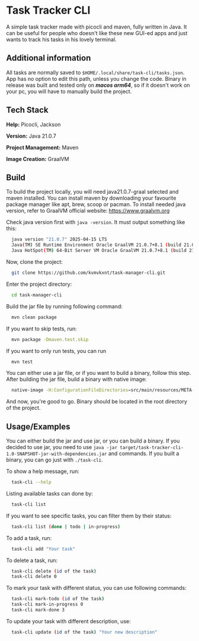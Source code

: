 
# Task Tracker CLI

A simple task tracker made with picocli and maven, fully written in Java. It can be useful for people who doesn't like these new GUI-ed apps and just wants to track his tasks in his lovely terminal.



## Additional information

All tasks are normally saved to ```$HOME/.local/share/task-cli/tasks.json```. App has no option to edit this path, unless you change the code. Binary in release was built and tested only on ***macos arm64***, so if it doesn't work on your pc, you will have to manually build the project.


## Tech Stack

**Help:** Picocli, Jackson

**Version:** Java 21.0.7

**Project Management:** Maven

**Image Creation:** GraalVM

## Build

To build the project locally, you will need java21.0.7-graal selected and maven installed. You can install maven by downloading your favourite package manager like apt, brew, scoop or pacman. To install needed java version, refer to GraalVM official website: https://www.graalvm.org

Check java version first with ```java -version```. It must output something like this:

```bash
  java version "21.0.7" 2025-04-15 LTS
  Java(TM) SE Runtime Environment Oracle GraalVM 21.0.7+8.1 (build 21.0.7+8-LTS-jvmci-23.1-b60)
  Java HotSpot(TM) 64-Bit Server VM Oracle GraalVM 21.0.7+8.1 (build 21.0.7+8-LTS-jvmci-23.1-b60, mixed mode, sharing)
```

Now, clone the project:

```bash
  git clone https://github.com/kvmvkxnt/task-manager-cli.git
```

Enter the project directory:

```bash
  cd task-manager-cli
```

Build the jar file by running following command:
```bash
  mvn clean package
```
If you want to skip tests, run:
```bash
  mvn package -Dmaven.test.skip
```
If you want to only run tests, you can run
```bash
  mvn test
```
You can either use a jar file, or if you want to build a binary, follow this step. After building the jar file, build a binary with native image:
```bash
  native-image -H:ConfigurationFileDirectories=src/main/resources/META-INF/native-image -jar target/task-tracker-cli-1.0-SNAPSHOT-jar-with-dependencies.jar task-cli
```
And now, you're good to go. Binary should be located in the root directory of the project.
## Usage/Examples

You can either build the jar and use jar, or you can build a binary. If you decided to use jar, you need to use ```java -jar target/task-tracker-cli-1.0-SNAPSHOT-jar-with-dependencies.jar``` and commands. If you built a binary, you can go just with ```./task-cli```.

To show a help message, run:

```bash
  task-cli --help
```

Listing available tasks can done by:

```bash
  task-cli list
```

If you want to see specific tasks, you can filter them by their status:

```bash
  task-cli list (done | todo | in-progress)
```

To add a task, run:
```bash
  task-cli add "Your task"
```

To delete a task, run:
```bash
  task-cli delete (id of the task)
  task-cli delete 0
```

To mark your task with different status, you can use following commands:
```bash
  task-cli mark-todo (id of the task)
  task-cli mark-in-progress 0
  task-cli mark-done 3
```

To update your task with different description, use:
```bash
  task-cli update (id of the task) "Your new description"
```
